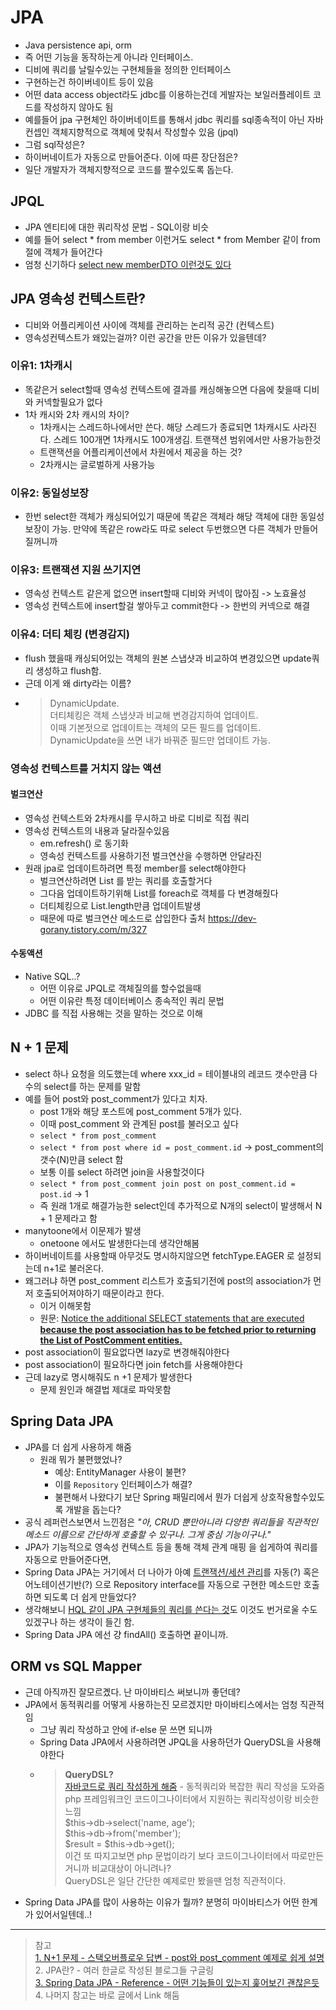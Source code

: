 
# JPA
- Java persistence api, orm
- 즉 어떤 기능을 동작하는게 아니라 인터페이스.
- 디비에 쿼리를 날릴수있는 구현체들을 정의한 인터페이스
- 구현하는건 하이버네이트 등이 있음
- 어떤 data access object라도  jdbc를 이용하는건데 게발자는 보일러플레이트 코드를 작성하지 않아도 됨
- 예를들어 jpa 구현체인 하이버네이트를 통해서 jdbc 쿼리를 sql종속적이 아닌 자바 컨셉인 객체지향적으로 객체에 맞춰서 작성할수 있음 (jpql)
- 그럼 sql작성은?
- 하이버네이트가 자동으로 만들어준다. 이에 따른 장단점은?
- 일단 개발자가 객체지향적으로 코드를 짤수있도록 돕는다.

## JPQL
- JPA 엔티티에 대한 쿼리작성 문법 - SQL이랑 비슷
- 예를 들어 select * from member 이런거도 select * from Member 같이 from 절에 객체가 들어간다
- 엄청 신기하다 [select new memberDTO 이런것도 있다](https://doing7.tistory.com/133#:~:text=%EC%A0%84%EC%B2%B4%20%ED%81%B4%EB%9E%98%EC%8A%A4%EB%AA%85%20%EC%9E%85%EB%A0%A5-,select%20new%20%ED%8C%A8%ED%82%A4%EC%A7%80%EB%AA%85.memberDTO(m.username%2C%20m.age)%20from%20Member%20as%20m,-%F0%9F%8C%B1%C2%A0%EC%97%94%ED%8B%B0%ED%8B%B0%20%ED%95%84%EB%93%9C%EC%9D%98%20%EB%91%90%EA%B0%80%EC%A7%80)

## JPA 영속성 컨텍스트란?
- 디비와 어플리케이션 사이에 객체를 관리하는 논리적 공간 (컨텍스트)
- 영속성컨텍스트가 왜있는걸까? 이런 공간을 만든 이유가 있을텐데?
### 이유1: 1차캐시
  - 똑같은거 select할때 영속성 컨텍스트에 결과를 캐싱해놓으면 다음에 찾을때 디비와 커넥할필요가 없다
  - 1차 캐시와 2차 캐시의 차이?
      - 1차캐시는 스레드하나에서만 쓴다. 해당 스레드가 종료되면 1차캐시도 사라진다. 스레드 100개면 1차캐시도 100개생김. 트랜잭션 범위에서만 사용가능한것
      - 트랜잭션을 어플리케이션에서 차원에서 제공을 하는 것?
      - 2차캐시는 글로벌하게 사용가능
### 이유2: 동일성보장
  - 한번 select한 객체가 캐싱되어있기 때문에 똑같은 객체라 해당 객체에 대한 동일성 보장이 가능. 만약에 똑같은 row라도 따로 select 두번했으면 다른 객체가 만들어질꺼니까
### 이유3: 트랜잭션 지원 쓰기지연
  - 영속성 컨텍스트 같은게 없으면 insert할때 디비와 커넥이 많아짐 -> 노효율성
  - 영속성 컨텍스트에 insert할걸 쌓아두고 commit한다 -> 한번의 커넥으로 해결
### 이유4: 더티 체킹 (변경감지)
  - flush 했을때 캐싱되어있는 객체의 원본 스냅샷과 비교하여 변경있으면 update쿼리 생성하고 flush함.
  - 근데 이게 왜 dirty라는 이름?
  - > DynamicUpdate.  
    > 더티체킹은 객체 스냅샷과 비교해 변경감지하여 업데이트.  
    > 이때 기본젓으로 업데이트는 객체의 모든 필드를 업데이트.  
    > DynamicUpdate을 쓰면 내가 바꿔준 필드만 업데이트 가능.  

### 영속성 컨텍스트를 거치지 않는 액션

#### 벌크연산
- 영속성 컨텍스트와 2차캐시를 무시하고 바로 디비로 직접 쿼리
- 영속성 컨텍스트의 내용과 달라질수있음
  - em.refresh() 로 동기화
  - 영속성 컨텍스트를 사용하기전 벌크연산을 수행하면 안달라진
- 원래 jpa로 업데이트하려면 특정 member를 select해야한다
  - 벌크연산하려면 List<Member> 를 받는 쿼리를 호출할거다
  - 그다음 업데이트하기위해 List<Member>를 foreach로 객체를 다 변경해줬다
  - 더티체킹으로 List.length만큼 업데이트발생
  - 때문에 따로 벌크연산 메소드로 삽입한다
출처 https://dev-gorany.tistory.com/m/327

#### 수동액션
-  Native SQL..?
   - 어떤 이유로 JPQL로 객체질의를 할수없을때
   - 어떤 이유란 특정 데이터베이스 종속적인 쿼리 문법
 - JDBC 를 직접 사용해는 것을 말하는 것으로 이해

## N + 1 문제
- select 하나 요청을 의도했는데 where xxx_id = 테이블내의 레코드 갯수만큼 다수의 select를 하는 문제를 말함
- 예를 들어 post와 post_comment가 있다고 치자.
    - post 1개와 해당 포스트에 post_comment 5개가 있다.
    - 이때 post_comment 와 관계된 post를 불러오고 싶다
    - `select * from post_comment`
    - `select * from post where id = post_comment.id` -> post_comment의 갯수(N)만큼 select 함
    - 보통 이를 select 하려면 join을 사용할것이다
    - `select * from post_comment join post on post_comment.id = post.id` -> 1
    - 즉 원래 1개로 해결가능한 select인데 추가적으로 N개의 select이 발생해서 N + 1 문제라고 함
- manytoone에서 이문제가 발생
    - onetoone 에서도 발생한다는데 생각안해봄
- 하이버네이트를 사용할때 아무것도 명시하지않으면 fetchType.EAGER 로 설정되는데 n+1로 불러온다.
- 왜그러냐 하면 post_comment 리스트가 호출되기전에 post의 association가 먼저 호출되어져야하기 때문이라고 한다.
    - 이거 이해못함
    - 원문: [Notice the additional SELECT statements that are executed **because the post association has to be fetched prior to returning the List of PostComment entities.**](https://stackoverflow.com/questions/97197/what-is-the-n1-selects-problem-in-orm-object-relational-mapping/39696775#:~:text=WHERE%20p.id%20%3D%204-,Notice%20the%20additional%20SELECT%20statements%20that%20are%20executed%20because%20the%20post%20association%20has%20to%20be%20fetched%20prior%20to%20returning%20the%20List%20of%20PostComment%20entities.,-Unlike%20the%20default)
- post association이 필요없다면 lazy로 변경해줘야한다 
- post association이 필요하다면 join fetch를 사용해야한다
- 근데 lazy로 명시해줘도 n +1 문제가 발생한다
    - 문제 원인과 해결법 제대로 파악못함

## Spring Data JPA
- JPA를 더 쉽게 사용하게 해줌
    - 원래 뭐가 불편했었나?
        - 예상: EntityManager 사용이 불편?
        - 이를 `Repository` 인터페이스가 해결?
        - 불편해서 나왔다기 보단 Spring 패밀리에서 뭔가 더쉽게 상호작용할수있도록 개발을 돕는다?
- 공식 레퍼런스보면서 느낀점은 _"아, CRUD 뿐만아니라 다양한 쿼리들을 직관적인 메소드 이름으로 간단하게 호출할 수 있구나. 그게 중심 기능이구나."_
- JPA가 기능적으로 영속성 컨텍스트 등을 통해 객체 관계 매핑 을 쉽게하여 쿼리를 자동으로 만들어준다면,
- Spring Data JPA는 거기에서 더 나아가 아예 [트랜잭션/세션 관리](https://onecellboy.tistory.com/349#:~:text=hibernate%20%EB%A5%BC%20%ED%86%B5%ED%95%9C%20%EC%BF%BC%EB%A6%AC%20%EC%8B%A4%ED%96%89)를 자동(?) 혹은 어노테이션기반(?) 으로 Repository interface를 자동으로 구현한 메소드만 호출하면 되도록 더 쉽게 만들었다?
- 생각해보니 [HQL 같이 JPA 구현체들의 쿼리를 쓴다는 것](https://null486.tistory.com/17)도 이것도 번거로울 수도 있겠구나 하는 생각이 들긴 함.
- Spring Data JPA 에선 걍 findAll() 호출하면 끝이니까.


## ORM vs SQL Mapper

- 근데 아직까진 잘모르곘다. 난 마이바티스 써보니까 좋던데?
- JPA에서 동적쿼리를 어떻게 사용하는진 모르겠지만 마이바티스에서는 엄청 직관적임
    - 그냥 쿼리 작성하고 안에 if-else 문 쓰면 되니까
    - Spring Data JPA에서 사용하려면 JPQL을 사용하던가 QueryDSL을 사용해야한다
    - > **QueryDSL?**    
    [자바코드로 쿼리 작성하게 해줌](https://doing7.tistory.com/123#:~:text=%F0%9F%8C%B1-,JPQL%20vs%20Querydsl%20%EB%B9%84%EA%B5%90,-%EC%BF%BC%EB%A6%AC%EB%A5%BC%20%EC%9E%90%EB%B0%94%EC%BD%94%EB%93%9C%EB%A1%9C%20%EC%9E%91%EC%84%B1%ED%95%9C) - 동적쿼리와 복잡한 쿼리 작성을 도와줌   
    php 프레임워크인 코드이그나이터에서 지원하는 쿼리작성이랑 비슷한 느낌   
    $this->db->select('name, age');   
    $this->db->from('member');   
    $result = $this->db->get();   
    이건 또 따지고보면 php 문법이라기 보다 코드이그나이터에서 따로만든 거니까 비교대상이 아니려나?   
    QueryDSL은 일단 간단한 예제로만 봤을땐 엄청 직관적이다.   
- Spring Data JPA를 많이 사용하는 이유가 뭘까? 분명히 마이바티스가 어떤 한계가 있어서일텐데..!

    

---
> 참고   
> [1. N+1 문제 - 스택오버플로우 답변 - post와 post_comment 예제로 쉽게 설명](https://stackoverflow.com/a/39696775/14058876)   
> 2. JPA란? - 여러 한글로 작성된 블로그들 구글링   
> [3. Spring Data JPA - Reference - 어떤 기능들이 있는지 훑어보긴 괜찮은듯](https://docs.spring.io/spring-data/jpa/docs/current/reference/html/#repositories.create-instances)   
> 4. 나머지 참고는 바로 글에서 Link 해둠   
